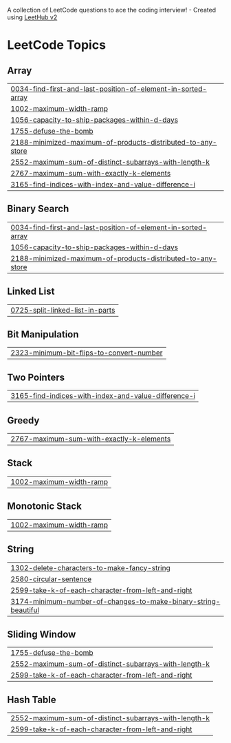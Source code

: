 A collection of LeetCode questions to ace the coding interview! - Created using [LeetHub v2](https://github.com/arunbhardwaj/LeetHub-2.0)
<!---LeetCode Topics Start-->
# LeetCode Topics
## Array
|  |
| ------- |
| [0034-find-first-and-last-position-of-element-in-sorted-array](https://github.com/Olanakelbesa/A2SV-proplem-solution/tree/master/0034-find-first-and-last-position-of-element-in-sorted-array) |
| [1002-maximum-width-ramp](https://github.com/Olanakelbesa/A2SV-proplem-solution/tree/master/1002-maximum-width-ramp) |
| [1056-capacity-to-ship-packages-within-d-days](https://github.com/Olanakelbesa/A2SV-proplem-solution/tree/master/1056-capacity-to-ship-packages-within-d-days) |
| [1755-defuse-the-bomb](https://github.com/Olanakelbesa/A2SV-proplem-solution/tree/master/1755-defuse-the-bomb) |
| [2188-minimized-maximum-of-products-distributed-to-any-store](https://github.com/Olanakelbesa/A2SV-proplem-solution/tree/master/2188-minimized-maximum-of-products-distributed-to-any-store) |
| [2552-maximum-sum-of-distinct-subarrays-with-length-k](https://github.com/Olanakelbesa/A2SV-proplem-solution/tree/master/2552-maximum-sum-of-distinct-subarrays-with-length-k) |
| [2767-maximum-sum-with-exactly-k-elements](https://github.com/Olanakelbesa/A2SV-proplem-solution/tree/master/2767-maximum-sum-with-exactly-k-elements) |
| [3165-find-indices-with-index-and-value-difference-i](https://github.com/Olanakelbesa/A2SV-proplem-solution/tree/master/3165-find-indices-with-index-and-value-difference-i) |
## Binary Search
|  |
| ------- |
| [0034-find-first-and-last-position-of-element-in-sorted-array](https://github.com/Olanakelbesa/A2SV-proplem-solution/tree/master/0034-find-first-and-last-position-of-element-in-sorted-array) |
| [1056-capacity-to-ship-packages-within-d-days](https://github.com/Olanakelbesa/A2SV-proplem-solution/tree/master/1056-capacity-to-ship-packages-within-d-days) |
| [2188-minimized-maximum-of-products-distributed-to-any-store](https://github.com/Olanakelbesa/A2SV-proplem-solution/tree/master/2188-minimized-maximum-of-products-distributed-to-any-store) |
## Linked List
|  |
| ------- |
| [0725-split-linked-list-in-parts](https://github.com/Olanakelbesa/A2SV-proplem-solution/tree/master/0725-split-linked-list-in-parts) |
## Bit Manipulation
|  |
| ------- |
| [2323-minimum-bit-flips-to-convert-number](https://github.com/Olanakelbesa/A2SV-proplem-solution/tree/master/2323-minimum-bit-flips-to-convert-number) |
## Two Pointers
|  |
| ------- |
| [3165-find-indices-with-index-and-value-difference-i](https://github.com/Olanakelbesa/A2SV-proplem-solution/tree/master/3165-find-indices-with-index-and-value-difference-i) |
## Greedy
|  |
| ------- |
| [2767-maximum-sum-with-exactly-k-elements](https://github.com/Olanakelbesa/A2SV-proplem-solution/tree/master/2767-maximum-sum-with-exactly-k-elements) |
## Stack
|  |
| ------- |
| [1002-maximum-width-ramp](https://github.com/Olanakelbesa/A2SV-proplem-solution/tree/master/1002-maximum-width-ramp) |
## Monotonic Stack
|  |
| ------- |
| [1002-maximum-width-ramp](https://github.com/Olanakelbesa/A2SV-proplem-solution/tree/master/1002-maximum-width-ramp) |
## String
|  |
| ------- |
| [1302-delete-characters-to-make-fancy-string](https://github.com/Olanakelbesa/A2SV-proplem-solution/tree/master/1302-delete-characters-to-make-fancy-string) |
| [2580-circular-sentence](https://github.com/Olanakelbesa/A2SV-proplem-solution/tree/master/2580-circular-sentence) |
| [2599-take-k-of-each-character-from-left-and-right](https://github.com/Olanakelbesa/A2SV-proplem-solution/tree/master/2599-take-k-of-each-character-from-left-and-right) |
| [3174-minimum-number-of-changes-to-make-binary-string-beautiful](https://github.com/Olanakelbesa/A2SV-proplem-solution/tree/master/3174-minimum-number-of-changes-to-make-binary-string-beautiful) |
## Sliding Window
|  |
| ------- |
| [1755-defuse-the-bomb](https://github.com/Olanakelbesa/A2SV-proplem-solution/tree/master/1755-defuse-the-bomb) |
| [2552-maximum-sum-of-distinct-subarrays-with-length-k](https://github.com/Olanakelbesa/A2SV-proplem-solution/tree/master/2552-maximum-sum-of-distinct-subarrays-with-length-k) |
| [2599-take-k-of-each-character-from-left-and-right](https://github.com/Olanakelbesa/A2SV-proplem-solution/tree/master/2599-take-k-of-each-character-from-left-and-right) |
## Hash Table
|  |
| ------- |
| [2552-maximum-sum-of-distinct-subarrays-with-length-k](https://github.com/Olanakelbesa/A2SV-proplem-solution/tree/master/2552-maximum-sum-of-distinct-subarrays-with-length-k) |
| [2599-take-k-of-each-character-from-left-and-right](https://github.com/Olanakelbesa/A2SV-proplem-solution/tree/master/2599-take-k-of-each-character-from-left-and-right) |
<!---LeetCode Topics End-->